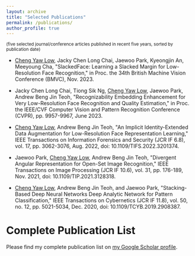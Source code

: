 ```yaml
---
layout: archive
title: "Selected Publications"
permalink: /publications/
author_profile: true
---
```


<span style="font-size: smaller;">(five selected journal/conference articles published in recent five years, sorted by publication date)</span>

+ <u>Cheng Yaw Low</u>, Jacky Chen Long Chai, Jaewoo Park, Kyeongjin An, Meeyoung Cha, "SlackedFace: Learning a Slacked Margin for Low-Resolution Face Recognition," in Proc. the 34th British Machine Vision Conference (BMVC), Nov. 2023.
  
+ Jacky Chen Long Chai, Tiong Sik Ng, <u>Cheng Yaw Low</u>, Jaewoo Park, Andrew Beng Jin Teoh, "Recognizability Embedding Enhancement for Very Low-Resolution Face Recognition and Quality Estimation," in Proc. the IEEE/CVF Computer Vision and Pattern Recognition Conference (CVPR), pp. 9957-9967, June 2023.

+ <u>Cheng Yaw Low</u>, Andrew Beng Jin Teoh, "An Implicit Identity-Extended Data Augmentation for Low-Resolution Face Representation Learning," IEEE Transactions on Information Forensics and Security (JCR IF 6.8), vol. 17, pp. 3062-3076, Aug. 2022, doi: 10.1109/TIFS.2022.3201374.

+ Jaewoo Park, <u>Cheng Yaw Low</u>, Andrew Beng Jin Teoh, "Divergent Angular Representation for Open-Set Image Recognition," IEEE Transactions on Image Processing (JCR IF 10.6), vol. 31, pp. 176-189, Nov. 2021, doi: 10.1109/TIP.2021.3128318.
  
+ <u>Cheng Yaw Low</u>, Andrew Beng Jin Teoh, and Jaewoo Park, "Stacking-Based Deep Neural Networks Deep Analytic Network for Pattern Classification," IEEE Transactions on Cybernetics (JCR IF 11.8), vol. 50, no. 12, pp. 5021-5034, Dec. 2020, doi: 10.1109/TCYB.2019.2908387.  
  
# Complete Publication List
Please find my complete publication list on <a href="https://scholar.google.com/citations?user=NgRN_6kAAAAJ&hl=en">my Google Scholar profile</a>.
